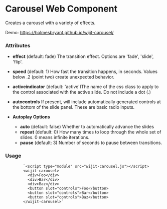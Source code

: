 # Carousel Web Component

Creates a carousel with a variety of effects.

Demo: https://holmesbryant.github.io/wijit-carousel/

### Attributes

*   **effect** (default: fade) The transition effect. Options are 'fade', 'slide', 'flip'.

*   **speed** (default: 1) How fast the transition happens, in seconds. Values below .2 (point two) create unexpected behavior.

*   **activeindicator** (default: 'active')The name of the css class to apply to the control associated with the active slide. Do not include a dot (.)

*   **autocontrols** If present, will include automatically generated controls at the bottom of the slide panel. These are basic radio inputs.

*   **Autoplay Options**
    *   **auto** (default: false) Whether to automatically advance the slides
    *   **repeat** (default: 0) How many times to loop through the whole set of slides. 0 means infinite iterations.
    *   **pause** (default: 3) Number of seconds to pause between transitions.

### Usage

            `<script type="module" src="wijit-carousel.js"></script>
            <wijit-carousel>
              <div>Foo</div>
              <div>Bar</div>
              <div>Baz</div>
              <button slot="controls">Foo</button>
              <button slot="controls">Bar</button>
              <button slot="controls">Baz</button>
            </wijit-carousel>`

